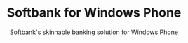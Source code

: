 ---
title: Softbank for Windows Phone
subtitle: Softbank's skinnable banking solution for Windows Phone
---